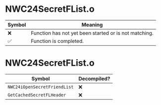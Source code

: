 # NWC24SecretFList.o
| Symbol | Meaning 
| ------------- | ------------- 
| :x: | Function has not yet been started or is not matching. 
| :white_check_mark: | Function is completed. 


# NWC24SecretFList.o
| Symbol | Decompiled? |
| ------------- | ------------- |
| `NWC24iOpenSecretFriendList` | :x: |
| `GetCachedSecretFLHeader` | :x: |

